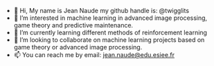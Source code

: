 - 👋 Hi, My name is Jean Naude my github handle is: @twigglits
- 👀 I’m interested in machine learning in advanced image processing, game theory and predictive maintenance. 
- 🌱 I’m currently learning different methods of reinforcement learning
- 💞️ I’m looking to collaborate on machine learning projects based on game theory or advanced image processing.
- 📫 You can reach me by email: jean.naude@edu.esiee.fr

<!---
twigglits/twigglits is a ✨ special ✨ repository because its `README.md` (this file) appears on your GitHub profile.
You can click the Preview link to take a look at your changes.
--->
